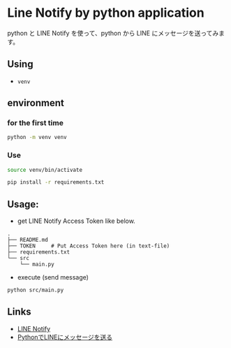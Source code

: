 # Line Notify by python application 
python と LINE Notify を使って、python から LINE にメッセージを送ってみます。

## Using

* `venv`

## environment


### for the first time

```sh
python -m venv venv
```

### Use

```sh
source venv/bin/activate

pip install -r requirements.txt
```


## Usage:

* get LINE Notify Access Token like below.

```
.
├── README.md
├── TOKEN     # Put Access Token here (in text-file)
├── requirements.txt
└── src
	└── main.py
```

* execute (send message)

```sh
python src/main.py
```

## Links
* [LINE Notify](https://notify-bot.line.me/my/)
* [PythonでLINEにメッセージを送る](https://qiita.com/moriita/items/5b199ac6b14ceaa4f7c9)
